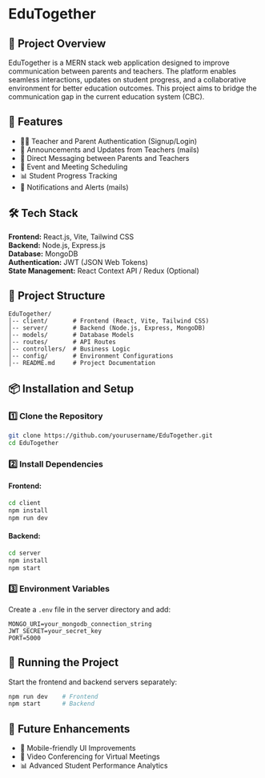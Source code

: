 # EduTogether

<!-- recovery code D97ARBP1HGU9NZV9ZXMXVY94 -->

## 📌 Project Overview
EduTogether is a MERN stack web application designed to improve communication between parents and teachers. The platform enables seamless interactions, updates on student progress, and a collaborative environment for better education outcomes. This project aims to bridge the communication gap in the current education system (CBC).

## 🚀 Features
- 👨‍🏫 Teacher and Parent Authentication (Signup/Login)
- 📝 Announcements and Updates from Teachers (mails)
- 💬 Direct Messaging between Parents and Teachers
- 📅 Event and Meeting Scheduling
- 📊 Student Progress Tracking
- 📢 Notifications and Alerts (mails)

## 🛠 Tech Stack
**Frontend:** React.js, Vite, Tailwind CSS  
**Backend:** Node.js, Express.js  
**Database:** MongoDB  
**Authentication:** JWT (JSON Web Tokens)  
**State Management:** React Context API / Redux (Optional)  

## 📂 Project Structure
```
EduTogether/
│-- client/       # Frontend (React, Vite, Tailwind CSS)
│-- server/       # Backend (Node.js, Express, MongoDB)
│-- models/       # Database Models
│-- routes/       # API Routes
│-- controllers/  # Business Logic
│-- config/       # Environment Configurations
│-- README.md     # Project Documentation
```

## 📦 Installation and Setup
### 1️⃣ Clone the Repository
```sh
git clone https://github.com/yourusername/EduTogether.git
cd EduTogether
```

### 2️⃣ Install Dependencies
#### Frontend:
```sh
cd client
npm install
npm run dev
```
#### Backend:
```sh
cd server
npm install
npm start
```

### 3️⃣ Environment Variables
Create a `.env` file in the server directory and add:
```
MONGO_URI=your_mongodb_connection_string
JWT_SECRET=your_secret_key
PORT=5000
```

## 🚀 Running the Project
Start the frontend and backend servers separately:
```sh
npm run dev    # Frontend
npm start      # Backend
```

## 📌 Future Enhancements
- 📱 Mobile-friendly UI Improvements
- 🎥 Video Conferencing for Virtual Meetings
- 📊 Advanced Student Performance Analytics



